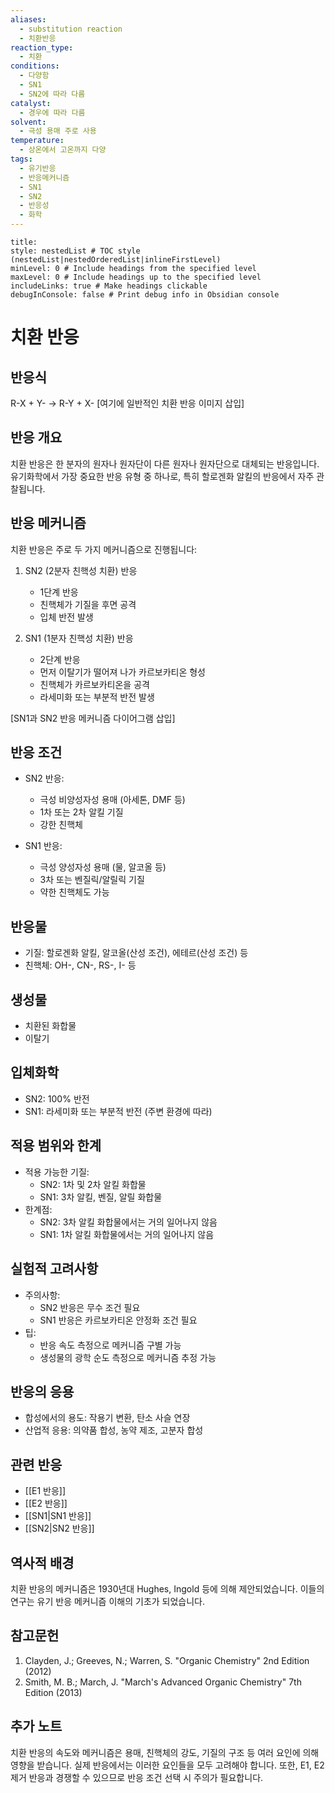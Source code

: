 ```yaml
---
aliases:
  - substitution reaction
  - 치환반응
reaction_type:
  - 치환
conditions:
  - 다양함
  - SN1
  - SN2에 따라 다름
catalyst:
  - 경우에 따라 다름
solvent:
  - 극성 용매 주로 사용
temperature:
  - 상온에서 고온까지 다양
tags:
  - 유기반응
  - 반응메커니즘
  - SN1
  - SN2
  - 반응성
  - 화학
---
```


```table-of-contents
title: 
style: nestedList # TOC style (nestedList|nestedOrderedList|inlineFirstLevel)
minLevel: 0 # Include headings from the specified level
maxLevel: 0 # Include headings up to the specified level
includeLinks: true # Make headings clickable
debugInConsole: false # Print debug info in Obsidian console
```
# 치환 반응

## 반응식
R-X + Y- → R-Y + X-
[여기에 일반적인 치환 반응 이미지 삽입]

## 반응 개요
치환 반응은 한 분자의 원자나 원자단이 다른 원자나 원자단으로 대체되는 반응입니다. 유기화학에서 가장 중요한 반응 유형 중 하나로, 특히 할로겐화 알킬의 반응에서 자주 관찰됩니다.

## 반응 메커니즘
치환 반응은 주로 두 가지 메커니즘으로 진행됩니다:

1. SN2 (2분자 친핵성 치환) 반응
   - 1단계 반응
   - 친핵체가 기질을 후면 공격
   - 입체 반전 발생
   
2. SN1 (1분자 친핵성 치환) 반응
   - 2단계 반응
   - 먼저 이탈기가 떨어져 나가 카르보카티온 형성
   - 친핵체가 카르보카티온을 공격
   - 라세미화 또는 부분적 반전 발생

[SN1과 SN2 반응 메커니즘 다이어그램 삽입]

## 반응 조건
- SN2 반응:
  - 극성 비양성자성 용매 (아세톤, DMF 등)
  - 1차 또는 2차 알킬 기질
  - 강한 친핵체
  
- SN1 반응:
  - 극성 양성자성 용매 (물, 알코올 등)
  - 3차 또는 벤질릭/알릴릭 기질
  - 약한 친핵체도 가능

## 반응물
- 기질: 할로겐화 알킬, 알코올(산성 조건), 에테르(산성 조건) 등
- 친핵체: OH-, CN-, RS-, I- 등

## 생성물
- 치환된 화합물
- 이탈기

## 입체화학
- SN2: 100% 반전
- SN1: 라세미화 또는 부분적 반전 (주변 환경에 따라)

## 적용 범위와 한계
- 적용 가능한 기질:
  - SN2: 1차 및 2차 알킬 화합물
  - SN1: 3차 알킬, 벤질, 알릴 화합물
- 한계점:
  - SN2: 3차 알킬 화합물에서는 거의 일어나지 않음
  - SN1: 1차 알킬 화합물에서는 거의 일어나지 않음

## 실험적 고려사항
- 주의사항: 
  - SN2 반응은 무수 조건 필요
  - SN1 반응은 카르보카티온 안정화 조건 필요
- 팁: 
  - 반응 속도 측정으로 메커니즘 구별 가능
  - 생성물의 광학 순도 측정으로 메커니즘 추정 가능

## 반응의 응용
- 합성에서의 용도: 작용기 변환, 탄소 사슬 연장
- 산업적 응용: 의약품 합성, 농약 제조, 고분자 합성

## 관련 반응
- [[E1 반응]]
- [[E2 반응]]
- [[SN1|SN1 반응]]
- [[SN2|SN2 반응]]

## 역사적 배경
치환 반응의 메커니즘은 1930년대 Hughes, Ingold 등에 의해 제안되었습니다. 이들의 연구는 유기 반응 메커니즘 이해의 기초가 되었습니다.

## 참고문헌
1. Clayden, J.; Greeves, N.; Warren, S. "Organic Chemistry" 2nd Edition (2012)
2. Smith, M. B.; March, J. "March's Advanced Organic Chemistry" 7th Edition (2013)

## 추가 노트
치환 반응의 속도와 메커니즘은 용매, 친핵체의 강도, 기질의 구조 등 여러 요인에 의해 영향을 받습니다. 실제 반응에서는 이러한 요인들을 모두 고려해야 합니다. 또한, E1, E2 제거 반응과 경쟁할 수 있으므로 반응 조건 선택 시 주의가 필요합니다.